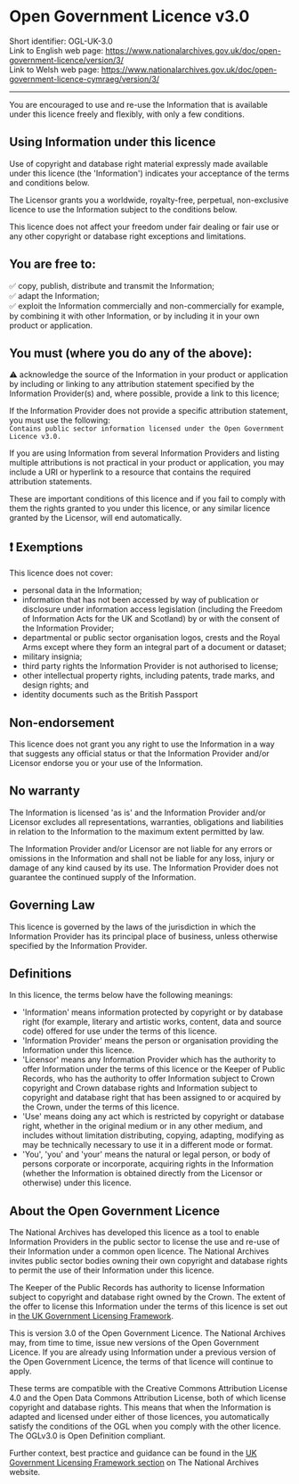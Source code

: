 # Open Government Licence v3.0

Short identifier: OGL-UK-3.0  
Link to English web page: https://www.nationalarchives.gov.uk/doc/open-government-licence/version/3/  
Link to Welsh web page: https://www.nationalarchives.gov.uk/doc/open-government-licence-cymraeg/version/3/

---

You are encouraged to use and re-use the Information that is available under this licence freely and flexibly, with only a few conditions.

## Using Information under this licence

Use of copyright and database right material expressly made available under this licence (the 'Information') indicates your acceptance of the terms and conditions below.

The Licensor grants you a worldwide, royalty-free, perpetual, non-exclusive licence to use the Information subject to the conditions below.

This licence does not affect your freedom under fair dealing or fair use or any other copyright or database right exceptions and limitations.

## You are free to:

✅ copy, publish, distribute and transmit the Information;  
✅ adapt the Information;  
✅ exploit the Information commercially and non-commercially for example, by combining it with other Information, or by including it in your own product or application.

## You must (where you do any of the above):

⚠️ acknowledge the source of the Information in your product or application by including or linking to any attribution statement specified by the Information Provider(s) and, where possible, provide a link to this licence;  

If the Information Provider does not provide a specific attribution statement, you must use the following:  
`Contains public sector information licensed under the Open Government Licence v3.0.`

If you are using Information from several Information Providers and listing multiple attributions is not practical in your product or application, you may include a URI or hyperlink to a resource that contains the required attribution statements.

These are important conditions of this licence and if you fail to comply with them the rights granted to you under this licence, or any similar licence granted by the Licensor, will end automatically.

## ❗ Exemptions

This licence does not cover:

- personal data in the Information;
- information that has not been accessed by way of publication or disclosure under information access legislation (including the Freedom of Information Acts for the UK and Scotland) by or with the consent of the Information Provider;
- departmental or public sector organisation logos, crests and the Royal Arms except where they form an integral part of a document or dataset;
- military insignia;
- third party rights the Information Provider is not authorised to license;
- other intellectual property rights, including patents, trade marks, and design rights; and
- identity documents such as the British Passport

## Non-endorsement

This licence does not grant you any right to use the Information in a way that suggests any official status or that the Information Provider and/or Licensor endorse you or your use of the Information.

## No warranty

The Information is licensed 'as is' and the Information Provider and/or Licensor excludes all representations, warranties, obligations and liabilities in relation to the Information to the maximum extent permitted by law.

The Information Provider and/or Licensor are not liable for any errors or omissions in the Information and shall not be liable for any loss, injury or damage of any kind caused by its use. The Information Provider does not guarantee the continued supply of the Information.

## Governing Law

This licence is governed by the laws of the jurisdiction in which the Information Provider has its principal place of business, unless otherwise specified by the Information Provider.

## Definitions

In this licence, the terms below have the following meanings:

- 'Information' means information protected by copyright or by database right (for example, literary and artistic works, content, data and source code) offered for use under the terms of this licence.
- 'Information Provider' means the person or organisation providing the Information under this licence.
- 'Licensor' means any Information Provider which has the authority to offer Information under the terms of this licence or the Keeper of Public Records, who has the authority to offer Information subject to Crown copyright and Crown database rights and Information subject to copyright and database right that has been assigned to or acquired by the Crown, under the terms of this licence.
- 'Use' means doing any act which is restricted by copyright or database right, whether in the original medium or in any other medium, and includes without limitation distributing, copying, adapting, modifying as may be technically necessary to use it in a different mode or format.
- 'You', 'you' and 'your' means the natural or legal person, or body of persons corporate or incorporate, acquiring rights in the Information (whether the Information is obtained directly from the Licensor or otherwise) under this licence.

## About the Open Government Licence

The National Archives has developed this licence as a tool to enable Information Providers in the public sector to license the use and re-use of their Information under a common open licence. The National Archives invites public sector bodies owning their own copyright and database rights to permit the use of their Information under this licence.

The Keeper of the Public Records has authority to license Information subject to copyright and database right owned by the Crown. The extent of the offer to license this Information under the terms of this licence is set out in [the UK Government Licensing Framework](https://www.nationalarchives.gov.uk/information-management/re-using-public-sector-information/uk-government-licensing-framework/).

This is version 3.0 of the Open Government Licence. The National Archives may, from time to time, issue new versions of the Open Government Licence. If you are already using Information under a previous version of the Open Government Licence, the terms of that licence will continue to apply.

These terms are compatible with the Creative Commons Attribution License 4.0 and the Open Data Commons Attribution License, both of which license copyright and database rights. This means that when the Information is adapted and licensed under either of those licences, you automatically satisfy the conditions of the OGL when you comply with the other licence. The OGLv3.0 is Open Definition compliant.

Further context, best practice and guidance can be found in the [UK Government Licensing Framework section](https://www.nationalarchives.gov.uk/information-management/re-using-public-sector-information/uk-government-licensing-framework/) on The National Archives website.
